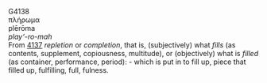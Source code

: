 G4138  
πλήρωμα  
plērōma  
*play‘-ro-mah*  
From [4137](g4137) *repletion* or *completion*, that is, (subjectively)
what *fills* (as contents, supplement, copiousness, multitude), or
(objectively) what is *filled* (as container, performance, period): -
which is put in to fill up, piece that filled up, fulfilling, full,
fulness.  
